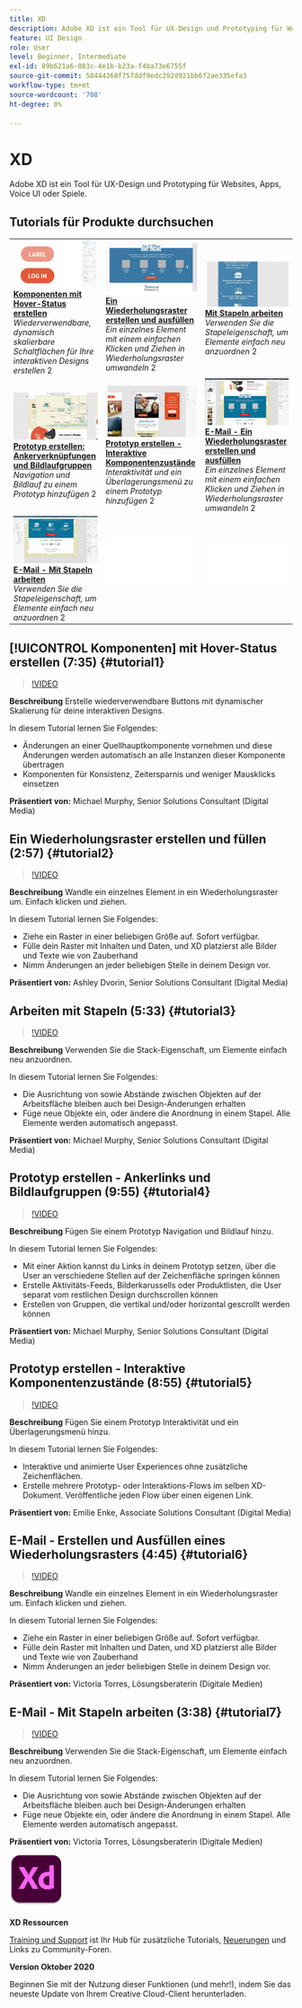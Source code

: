 ```yaml
---
title: XD
description: Adobe XD ist ein Tool für UX-Design und Prototyping für Websites, Apps, Voice UI oder Spiele
feature: UI Design
role: User
level: Beginner, Intermediate
exl-id: 89b621a6-083c-4e1b-b23a-f4ba73e6755f
source-git-commit: 58444368f757ddf9edc292d921bb6f2ae335efa3
workflow-type: tm+mt
source-wordcount: '708'
ht-degree: 0%

---
```


# XD

Adobe XD ist ein Tool für UX-Design und Prototyping für Websites, Apps, Voice UI oder Spiele.

## Tutorials für Produkte durchsuchen

<table style="table-layout:fixed">
<tr>
 <td>
   <a href="xd.md#tutorial1">
      <img alt="Erstellen von Komponenten mit Hover-Zuständen" src="../assets/Xd_hoverstates_components_thumbnail.jpg" />
   </a>
    <div>
   <a href="xd.md#tutorial1"><strong>Komponenten mit Hover-Status erstellen</strong></a>
    </div>
    <em>Wiederverwendbare, dynamisch skalierbare Schaltflächen für Ihre interaktiven Designs erstellen</em>
    2<br>
  </td>
  <td>
    <a href="xd.md#tutorial2">
        <img alt="Wiederholungsraster erstellen und füllen" src="../assets/XD_repeatgrid_thumbnail.jpg" />
    </a>
    <div>
    <a href="xd.md#tutorial2"><strong>Ein Wiederholungsraster erstellen und ausfüllen</strong></a>
    </div>
    <em>Ein einzelnes Element mit einem einfachen Klicken und Ziehen in Wiederholungsraster umwandeln</em>
    2<br>
  </td>
  <td>
   <a href="xd.md#tutorial3">
      <img alt="Arbeiten mit Stapeln" src="../assets/xd_Stacks_thumbnail.jpg" />
   </a>
    <div>
    <a href="xd.md#tutorial3"><strong>Mit Stapeln arbeiten</strong></a>
    </div>
    <em>Verwenden Sie die Stapeleigenschaft, um Elemente einfach neu anzuordnen</em>
    2<br>
  </td>
</tr>
<tr>
 <td>
    <a href="xd.md#tutorial4">
        <img alt="Erstellen eines Prototyps - Ankerverknüpfungen und 
Bildlaufgruppen" src="../assets/XD_Scrolls_Thumbnail_Murphy.jpg" />
    </a>
    <div>
    <a href="xd.md#tutorial4"><strong>Prototyp erstellen: Ankerverknüpfungen und 
Bildlaufgruppen</strong></a>
    </div>
    <em>Navigation und Bildlauf zu einem Prototyp hinzufügen</em>
    2<br>
  </td>
  <td>
    <a href="xd.md#tutorial5">
        <img alt="Prototyp erstellen - Interaktive Komponentenzustände" src="../assets/XD_interactiveprototypes_enke.jpg" />
    </a>
    <div>
    <a href="xd.md#tutorial5"><strong>Prototyp erstellen - Interaktive Komponentenzustände</strong></a>
    </div>
    <em>Interaktivität und ein Überlagerungsmenü zu einem Prototyp hinzufügen</em>
    2<br>
  </td>
  <td>
   <a href="xd.md#tutorial6">
      <img alt="E-Mail - Erstellen und Ausfüllen eines Wiederholungsrasters" src="../assets/xd_repeat_torres.jpg" />
   </a>
    <div>
   <a href="xd.md#tutorial7"><strong>E-Mail - Ein Wiederholungsraster erstellen und ausfüllen</strong></a>
    </div>
    <em>Ein einzelnes Element mit einem einfachen Klicken und Ziehen in Wiederholungsraster umwandeln</em>
    2<br>
  </td>
</tr>
<tr>
 <td>
    <a href="xd.md#tutorial7">
        <img alt="E-Mail - Arbeiten mit Stapeln" src="../assets/xd_stacks_torres.jpg" />
    </a>
    <div>
    <a href="xd.md#tutorial7"><strong>E-Mail - Mit Stapeln arbeiten</strong></a>
    </div>
    <em>Verwenden Sie die Stapeleigenschaft, um Elemente einfach neu anzuordnen</em>
    2<br>
  </td>
  <td>
    <img alt="Spacer" src="../assets/Whitespacer.png" />
    <div>
    <br>
  </td>
  <td>
    <img alt="Spacer" src="../assets/Whitespacer.png" />
    <div>
    <br>
  </td>
</tr>
</table>

## [!UICONTROL Komponenten] mit Hover-Status erstellen (7:35) {#tutorial1}

>[!VIDEO](https://video.tv.adobe.com/v/326874?hidetitle=true)

**Beschreibung**
Erstelle wiederverwendbare Buttons mit dynamischer Skalierung für deine interaktiven Designs.

In diesem Tutorial lernen Sie Folgendes:
* Änderungen an einer Quellhauptkomponente vornehmen und diese Änderungen werden automatisch an alle Instanzen dieser Komponente übertragen
* Komponenten für Konsistenz, Zeitersparnis und weniger Mausklicks einsetzen

**Präsentiert von:**
Michael Murphy, Senior Solutions Consultant (Digital Media)

## Ein Wiederholungsraster erstellen und füllen (2:57) {#tutorial2}

>[!VIDEO](https://video.tv.adobe.com/v/326955?hidetitle=true)

**Beschreibung**
Wandle ein einzelnes Element in ein Wiederholungsraster um. Einfach klicken und ziehen.

In diesem Tutorial lernen Sie Folgendes:
* Ziehe ein Raster in einer beliebigen Größe auf. Sofort verfügbar.
* Fülle dein Raster mit Inhalten und Daten, und XD platzierst alle Bilder und Texte wie von Zauberhand
* Nimm Änderungen an jeder beliebigen Stelle in deinem Design vor.

**Präsentiert von:**
Ashley Dvorin, Senior Solutions Consultant (Digital Media)

## Arbeiten mit Stapeln (5:33) {#tutorial3}

>[!VIDEO](https://video.tv.adobe.com/v/326956?hidetitle=true)

**Beschreibung**
Verwenden Sie die Stack-Eigenschaft, um Elemente einfach neu anzuordnen.

In diesem Tutorial lernen Sie Folgendes:
* Die Ausrichtung von sowie Abstände zwischen Objekten auf der Arbeitsfläche bleiben auch bei Design-Änderungen erhalten
* Füge neue Objekte ein, oder ändere die Anordnung in einem Stapel. Alle Elemente werden automatisch angepasst.

**Präsentiert von:**
Michael Murphy, Senior Solutions Consultant (Digital Media)

## Prototyp erstellen - Ankerlinks und Bildlaufgruppen (9:55) {#tutorial4}

>[!VIDEO](https://video.tv.adobe.com/v/326957?hidetitle=true)

**Beschreibung**
Fügen Sie einem Prototyp Navigation und Bildlauf hinzu.

In diesem Tutorial lernen Sie Folgendes:
* Mit einer Aktion kannst du Links in deinem Prototyp setzen, über die User an verschiedene Stellen auf der Zeichenfläche springen können
* Erstelle Aktivitäts-Feeds, Bilderkarussells oder Produktlisten, die User separat vom restlichen Design durchscrollen können
* Erstellen von Gruppen, die vertikal und/oder horizontal gescrollt werden können

**Präsentiert von:**
Michael Murphy, Senior Solutions Consultant (Digital Media)

## Prototyp erstellen - Interaktive Komponentenzustände (8:55) {#tutorial5}

>[!VIDEO](https://video.tv.adobe.com/v/326958?hidetitle=true)

**Beschreibung**
Fügen Sie einem Prototyp Interaktivität und ein Überlagerungsmenü hinzu.

In diesem Tutorial lernen Sie Folgendes:
* Interaktive und animierte User Experiences ohne zusätzliche Zeichenflächen.
* Erstelle mehrere Prototyp- oder Interaktions-Flows im selben XD-Dokument. Veröffentliche jeden Flow über einen eigenen Link.

**Präsentiert von:**
Emilie Enke, Associate Solutions Consultant (Digital Media)

## E-Mail - Erstellen und Ausfüllen eines Wiederholungsrasters (4:45) {#tutorial6}

>[!VIDEO](https://video.tv.adobe.com/v/326775?hidetitle=true)

**Beschreibung**
Wandle ein einzelnes Element in ein Wiederholungsraster um. Einfach klicken und ziehen.

In diesem Tutorial lernen Sie Folgendes:
* Ziehe ein Raster in einer beliebigen Größe auf. Sofort verfügbar.
* Fülle dein Raster mit Inhalten und Daten, und XD platzierst alle Bilder und Texte wie von Zauberhand
* Nimm Änderungen an jeder beliebigen Stelle in deinem Design vor.

**Präsentiert von:**
Victoria Torres, Lösungsberaterin (Digitale Medien)

## E-Mail - Mit Stapeln arbeiten (3:38) {#tutorial7}

>[!VIDEO](https://video.tv.adobe.com/v/326759?hidetitle=true)

**Beschreibung**
Verwenden Sie die Stack-Eigenschaft, um Elemente einfach neu anzuordnen.

In diesem Tutorial lernen Sie Folgendes:
* Die Ausrichtung von sowie Abstände zwischen Objekten auf der Arbeitsfläche bleiben auch bei Design-Änderungen erhalten
* Füge neue Objekte ein, oder ändere die Anordnung in einem Stapel. Alle Elemente werden automatisch angepasst.

**Präsentiert von:**
Victoria Torres, Lösungsberaterin (Digitale Medien)

![XD Logo](../assets/xd_appicon_96.png)

**XD Ressourcen**

[Training und Support](https://helpx.adobe.com/de/support/xd.html) ist Ihr Hub für zusätzliche Tutorials, [Neuerungen](https://helpx.adobe.com/xd/user-guide.html/xd/help/whats-new.ug.html) und Links zu Community-Foren.

**Version Oktober 2020**

Beginnen Sie mit der Nutzung dieser Funktionen (und mehr!), indem Sie das neueste Update von Ihrem Creative Cloud-Client herunterladen.

